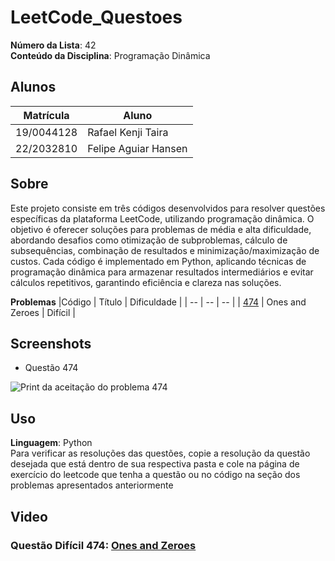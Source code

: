 # LeetCode_Questoes

**Número da Lista**: 42<br>
**Conteúdo da Disciplina**: Programação Dinâmica<br>

## Alunos
|Matrícula | Aluno |
| -- | -- |
| 19/0044128  |  Rafael Kenji Taira |
| 22/2032810  |  Felipe Aguiar Hansen |

## Sobre 

Este projeto consiste em três códigos desenvolvidos para resolver questões específicas da plataforma LeetCode, utilizando programação dinâmica. O objetivo é oferecer soluções para problemas de média e alta dificuldade, abordando desafios como otimização de subproblemas, cálculo de subsequências, combinação de resultados e minimização/maximização de custos. Cada código é implementado em Python, aplicando técnicas de programação dinâmica para armazenar resultados intermediários e evitar cálculos repetitivos, garantindo eficiência e clareza nas soluções.

**Problemas**
|Código | Título | Dificuldade |
| -- | -- | -- |
| [474](https://leetcode.com/problems/ones-and-zeroes/description/) | Ones and Zeroes | Difícil |

## Screenshots
- Questão 474

![Print da aceitação do problema 474](./Questao_474/accepted_474.png)


## Uso 
**Linguagem**: Python<br>
Para verificar as resoluções das questões, copie a resolução da questão desejada que está dentro de sua respectiva pasta e cole na página de exercício do leetcode que tenha a questão ou no código na seção dos problemas apresentados anteriormente


## Video

### Questão Difícil 474: [Ones and Zeroes](https://youtu.be/TXU6_o7uuIY)